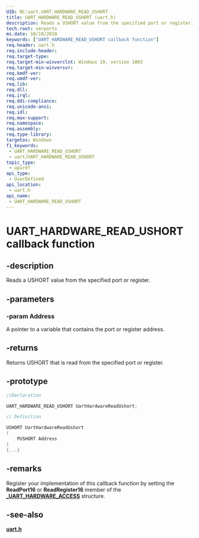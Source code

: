 ```yaml
---
UID: NC:uart.UART_HARDWARE_READ_USHORT
title: UART_HARDWARE_READ_USHORT (uart.h)
description: Reads a USHORT value from the specified port or register.
tech.root: serports
ms.date: 10/19/2018
keywords: ["UART_HARDWARE_READ_USHORT callback function"]
req.header: uart.h
req.include-header: 
req.target-type: 
req.target-min-winverclnt: Windows 10, version 1803
req.target-min-winversvr: 
req.kmdf-ver: 
req.umdf-ver: 
req.lib: 
req.dll: 
req.irql: 
req.ddi-compliance: 
req.unicode-ansi: 
req.idl: 
req.max-support: 
req.namespace: 
req.assembly: 
req.type-library: 
targetos: Windows
f1_keywords:
 - UART_HARDWARE_READ_USHORT
 - uart/UART_HARDWARE_READ_USHORT
topic_type:
 - apiref
api_type:
 - UserDefined
api_location:
 - uart.h
api_name:
 - UART_HARDWARE_READ_USHORT
---
```


# UART_HARDWARE_READ_USHORT callback function


## -description

Reads a USHORT value from the specified port or register.

## -parameters

### -param Address

A pointer to a variable that contains the port or register address.

## -returns

Returns USHORT that is read from the specified port or register.

## -prototype

```cpp
//Declaration

UART_HARDWARE_READ_USHORT UartHardwareReadUshort;

// Definition

USHORT UartHardwareReadUshort
(
	PUSHORT Address
)
{...}

```

## -remarks

Register your implementation of this callback function by setting the **ReadPort16** or **ReadRegister16** member of the [**_UART_HARDWARE_ACCESS**](ns-uart-_uart_hardware_access.md) structure.

## -see-also

[**uart.h**](index.md)